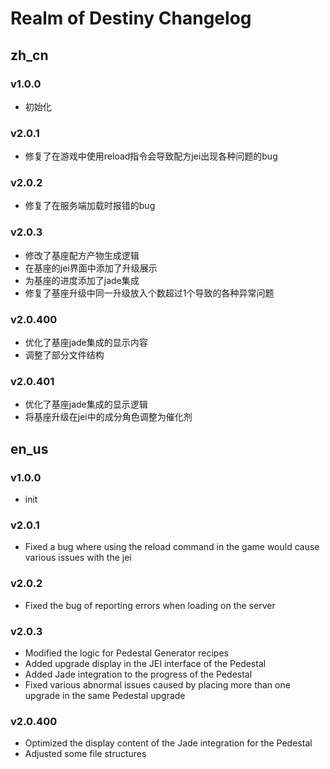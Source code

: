 # Realm of Destiny Changelog

## zh_cn
### v1.0.0
- 初始化

### v2.0.1
- 修复了在游戏中使用reload指令会导致配方jei出现各种问题的bug

### v2.0.2
- 修复了在服务端加载时报错的bug

### v2.0.3
- 修改了基座配方产物生成逻辑
- 在基座的jei界面中添加了升级展示
- 为基座的进度添加了jade集成
- 修复了基座升级中同一升级放入个数超过1个导致的各种异常问题

### v2.0.400
- 优化了基座jade集成的显示内容
- 调整了部分文件结构

### v2.0.401
- 优化了基座jade集成的显示逻辑
- 将基座升级在jei中的成分角色调整为催化剂

## en_us
### v1.0.0
- init

### v2.0.1
- Fixed a bug where using the reload command in the game would cause various issues with the jei

### v2.0.2
- Fixed the bug of reporting errors when loading on the server

### v2.0.3
- Modified the logic for Pedestal Generator recipes
- Added upgrade display in the JEI interface of the Pedestal
- Added Jade integration to the progress of the Pedestal
- Fixed various abnormal issues caused by placing more than one upgrade in the same Pedestal upgrade

### v2.0.400
- Optimized the display content of the Jade integration for the Pedestal
- Adjusted some file structures